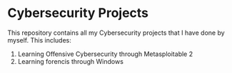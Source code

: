 # Cybersecurity Projects
This repository contains all my Cybersecurity projects that I have done by myself.
This includes:
1. Learning Offensive Cybersecurity through Metasploitable 2
2. Learning forencis through Windows
